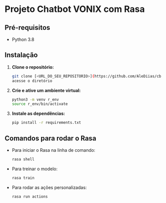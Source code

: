
# Projeto Chatbot VONIX com Rasa

## Pré-requisitos

- Python 3.8

## Instalação

1. **Clone o repositório:**

   ```bash
   git clone [<URL_DO_SEU_REPOSITORIO>](https://github.com/AleDiias/cb-rasa.git)
   acesse o diretório
   ```

2. **Crie e ative um ambiente virtual:**

   ```bash
   python3 -m venv r_env
   source r_env/bin/activate
   ```

3. **Instale as dependências:**

   ```bash
   pip install -r requirements.txt
   ```

## Comandos para rodar o Rasa

- Para iniciar o Rasa na linha de comando:

  ```bash
  rasa shell
  ```

- Para treinar o modelo:

  ```bash
  rasa train
  ```

- Para rodar as ações personalizadas:

  ```bash
  rasa run actions
  ```
